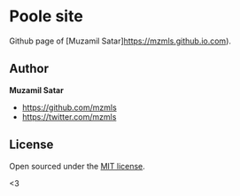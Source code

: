 # Poole site

Github page of [Muzamil Satar]https://mzmls.github.io.com).


## Author

**Muzamil Satar**
- <https://github.com/mzmls>
- <https://twitter.com/mzmls>


## License

Open sourced under the [MIT license](LICENSE.md).

<3
